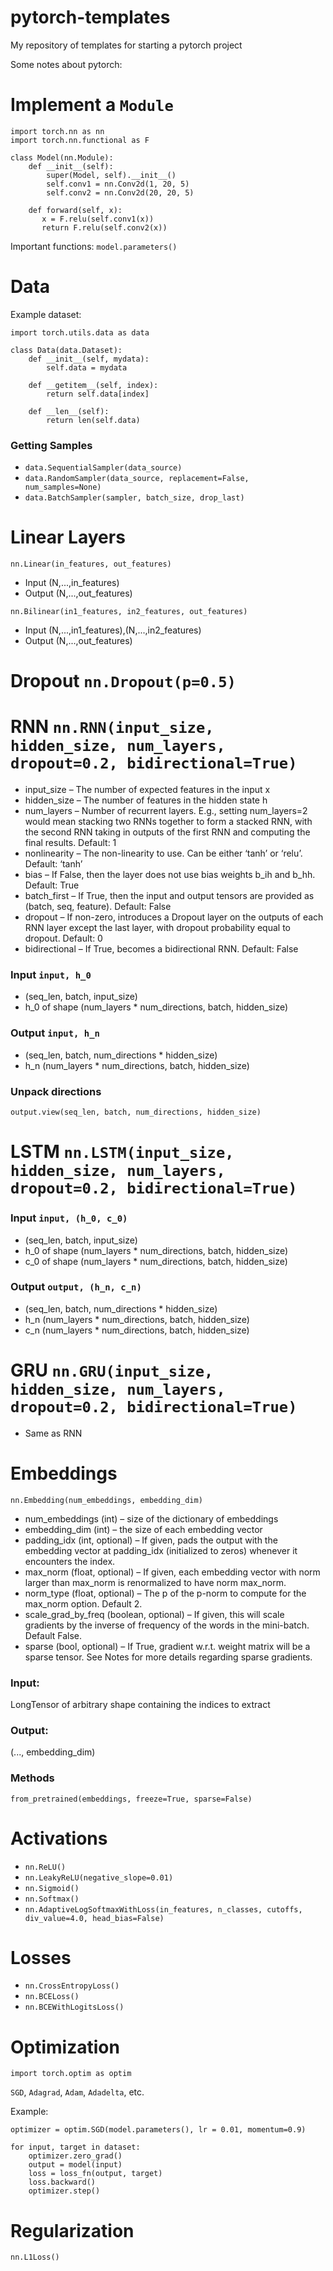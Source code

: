 # pytorch-templates
My repository of templates for starting a pytorch project

Some notes about pytorch:

# Implement a `Module`
```
import torch.nn as nn
import torch.nn.functional as F

class Model(nn.Module):
    def __init__(self):
        super(Model, self).__init__()
        self.conv1 = nn.Conv2d(1, 20, 5)
        self.conv2 = nn.Conv2d(20, 20, 5)

    def forward(self, x):
       x = F.relu(self.conv1(x))
       return F.relu(self.conv2(x))
```

Important functions: `model.parameters()`

# Data
Example dataset:
```
import torch.utils.data as data

class Data(data.Dataset):
    def __init__(self, mydata):
        self.data = mydata

    def __getitem__(self, index):
        return self.data[index]

    def __len__(self):
        return len(self.data)

```
### Getting Samples
- `data.SequentialSampler(data_source)`
- `data.RandomSampler(data_source, replacement=False, num_samples=None)`
- `data.BatchSampler(sampler, batch_size, drop_last)`


# Linear Layers

`nn.Linear(in_features, out_features)`
- Input (N,...,in_features)
- Output (N,...,out_features)

`nn.Bilinear(in1_features, in2_features, out_features)`
- Input (N,...,in1_features),(N,...,in2_features)
- Output (N,...,out_features)

# Dropout `nn.Dropout(p=0.5)`

# RNN `nn.RNN(input_size, hidden_size, num_layers, dropout=0.2, bidirectional=True)`
- input_size – The number of expected features in the input x
- hidden_size – The number of features in the hidden state h
- num_layers – Number of recurrent layers. E.g., setting num_layers=2 would mean stacking two RNNs together to form a stacked RNN, with the second RNN taking in outputs of the first RNN and computing the final results. Default: 1
- nonlinearity – The non-linearity to use. Can be either ‘tanh’ or ‘relu’. Default: ‘tanh’
- bias – If False, then the layer does not use bias weights b_ih and b_hh. Default: True
- batch_first – If True, then the input and output tensors are provided as (batch, seq, feature). Default: False
- dropout – If non-zero, introduces a Dropout layer on the outputs of each RNN layer except the last layer, with dropout probability equal to dropout. Default: 0
- bidirectional – If True, becomes a bidirectional RNN. Default: False

### Input `input, h_0`

- (seq_len, batch, input_size)
- h_0 of shape (num_layers * num_directions, batch, hidden_size)

### Output `input, h_n`

- (seq_len, batch, num_directions * hidden_size)
- h_n (num_layers * num_directions, batch, hidden_size)

### Unpack directions
`output.view(seq_len, batch, num_directions, hidden_size)`

# LSTM `nn.LSTM(input_size, hidden_size, num_layers, dropout=0.2, bidirectional=True)`
### Input `input, (h_0, c_0)`

- (seq_len, batch, input_size)
- h_0 of shape (num_layers * num_directions, batch, hidden_size)
- c_0 of shape (num_layers * num_directions, batch, hidden_size)

### Output `output, (h_n, c_n)`

- (seq_len, batch, num_directions * hidden_size)
- h_n (num_layers * num_directions, batch, hidden_size)
- c_n (num_layers * num_directions, batch, hidden_size)

# GRU `nn.GRU(input_size, hidden_size, num_layers, dropout=0.2, bidirectional=True)`
- Same as RNN

# Embeddings

`nn.Embedding(num_embeddings, embedding_dim)`
- num_embeddings (int) – size of the dictionary of embeddings
- embedding_dim (int) – the size of each embedding vector
- padding_idx (int, optional) – If given, pads the output with the embedding vector at padding_idx (initialized to zeros) whenever it encounters the index.
- max_norm (float, optional) – If given, each embedding vector with norm larger than max_norm is renormalized to have norm max_norm.
- norm_type (float, optional) – The p of the p-norm to compute for the max_norm option. Default 2.
- scale_grad_by_freq (boolean, optional) – If given, this will scale gradients by the inverse of frequency of the words in the mini-batch. Default False.
- sparse (bool, optional) – If True, gradient w.r.t. weight matrix will be a sparse tensor. See Notes for more details regarding sparse gradients.

### Input: 

LongTensor of arbitrary shape containing the indices to extract

### Output: 

(..., embedding_dim)

### Methods

`from_pretrained(embeddings, freeze=True, sparse=False)`


# Activations

- `nn.ReLU()`
- `nn.LeakyReLU(negative_slope=0.01)`
- `nn.Sigmoid()`
- `nn.Softmax()`
- `nn.AdaptiveLogSoftmaxWithLoss(in_features, n_classes, cutoffs, div_value=4.0, head_bias=False)`


# Losses

- `nn.CrossEntropyLoss()`
- `nn.BCELoss()`
- `nn.BCEWithLogitsLoss()`

# Optimization

`import torch.optim as optim`

`SGD`, `Adagrad`, `Adam`, `Adadelta`, etc.

Example:
```
optimizer = optim.SGD(model.parameters(), lr = 0.01, momentum=0.9)

for input, target in dataset:
    optimizer.zero_grad()
    output = model(input)
    loss = loss_fn(output, target)
    loss.backward()
    optimizer.step()
```

# Regularization

`nn.L1Loss()`
